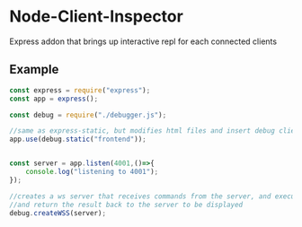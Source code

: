 # Node-Client-Inspector
Express addon that brings up interactive repl for each connected clients
## Example
```js
const express = require("express");
const app = express();

const debug = require("./debugger.js");

//same as express-static, but modifies html files and insert debug client scripts
app.use(debug.static("frontend"));


const server = app.listen(4001,()=>{
    console.log("listening to 4001");
});

//creates a ws server that receives commands from the server, and executes,
//and return the result back to the server to be displayed
debug.createWSS(server);
```